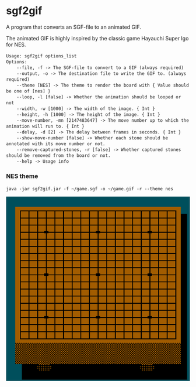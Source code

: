 # sgf2gif
A program that converts an SGF-file to an animated GIF.

The animated GIF is highly inspired by the classic game Hayauchi Super Igo for NES.

```shell
Usage: sgf2gif options_list
Options: 
    --file, -f -> The SGF-file to convert to a GIF (always required) 
    --output, -o -> The destination file to write the GIF to. (always required) 
    --theme [NES] -> The theme to render the board with { Value should be one of [nes] }
    --loop, -l [false] -> Whether the animation should be looped or not 
    --width, -w [1000] -> The width of the image. { Int }
    --height, -h [1000] -> The height of the image. { Int }
    --move-number, -mn [2147483647] -> The move number up to which the animation will run to. { Int }
    --delay, -d [2] -> The delay between frames in seconds. { Int }
    --show-move-number [false] -> Whether each stone should be annotated with its move number or not. 
    --remove-captured-stones, -r [false] -> Whether captured stones should be removed from the board or not. 
    --help -> Usage info
```

### NES theme
```shell
java -jar sgf2gif.jar -f ~/game.sgf -o ~/game.gif -r --theme nes
```
![](https://github.com/Ekenstein/sgf2gif/blob/main/nes.gif?raw=true)
